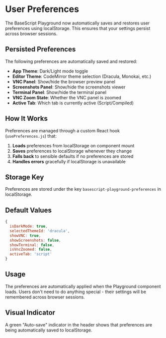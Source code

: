 # User Preferences

The BaseScript Playground now automatically saves and restores user preferences using localStorage. This ensures that your settings persist across browser sessions.

## Persisted Preferences

The following preferences are automatically saved and restored:

- **App Theme**: Dark/Light mode toggle
- **Editor Theme**: CodeMirror theme selection (Dracula, Monokai, etc.)
- **VNC Panel**: Show/hide the browser preview panel
- **Screenshots Panel**: Show/hide the screenshots viewer
- **Terminal Panel**: Show/hide the terminal panel
- **VNC Zoom State**: Whether the VNC panel is zoomed
- **Active Tab**: Which tab is currently active (Script/Compiled)

## How It Works

Preferences are managed through a custom React hook (`usePreferences.js`) that:

1. **Loads** preferences from localStorage on component mount
2. **Saves** preferences to localStorage whenever they change
3. **Falls back** to sensible defaults if no preferences are stored
4. **Handles errors** gracefully if localStorage is unavailable

## Storage Key

Preferences are stored under the key `basescript-playground-preferences` in localStorage.

## Default Values

```javascript
{
  isDarkMode: true,
  selectedThemeId: 'dracula',
  showVNC: true,
  showScreenshots: false,
  showTerminal: false,
  isVncZoomed: false,
  activeTab: 'script'
}
```

## Usage

The preferences are automatically applied when the Playground component loads. Users don't need to do anything special - their settings will be remembered across browser sessions.

## Visual Indicator

A green "Auto-save" indicator in the header shows that preferences are being automatically saved to localStorage.
